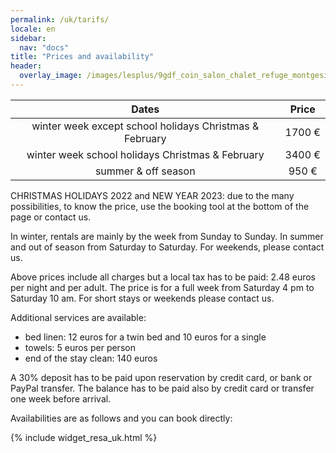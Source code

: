 ```yaml
---
permalink: /uk/tarifs/
locale: en
sidebar:
  nav: "docs"
title: "Prices and availability"
header:
  overlay_image: /images/lesplus/9gdf_coin_salon_chalet_refuge_montgesin_plagne.jpg
---
```


|                         Dates                        | Price |
|:----------------------------------------------------:|:------:|
| winter week except school holidays Christmas & February | 1700&nbsp;€ |
|    winter week school holidays Christmas & February   | 3400&nbsp;€ |
|                   summer & off season                  |  950&nbsp;€ |

CHRISTMAS HOLIDAYS 2022 and NEW YEAR 2023: due to the many possibilities, to know the price, use the booking tool at the bottom of the page or contact us.   

In winter, rentals are mainly by the week from Sunday to Sunday. In summer and out of season from Saturday to Saturday. For weekends, please contact us. 

Above prices include all charges but a local tax has to be paid: 2.48 euros per night and per adult. The price is for a full week from Saturday 4 pm to Saturday 10 am. For short stays or weekends please contact us.

Additional services are available:
 - bed linen: 12 euros for a twin bed and 10 euros for a single
 - towels: 5 euros per person
 - end of the stay clean: 140 euros

A 30% deposit has to be paid upon reservation by credit card, or bank or PayPal transfer. The balance has to be paid also by credit card or transfer one week before arrival.

Availabilities are as follows and you can book directly:

{% include widget_resa_uk.html %}
